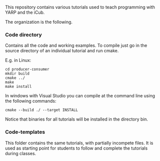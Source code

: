 This repository contains various tutorials used to teach programming with YARP and the iCub.

The organization is the following.

### Code directory

Contains all the code and working examples. To compile just go in the source directory of an individual tutorial and run cmake.

E.g. in Linux:

```
cd producer-consumer
mkdir build
cmake ../
make 
make install
```

In windows with Visual Studio you can compile at the command line using the following commands:

```
cmake --build ./ --target INSTALL
```

Notice that binaries for all tutorials will be installed in the directory bin.

### Code-templates

This folder contains the same tutorials, with partially incompete files. It is used as starting point for students to follow and complete the tutorials during classes.


